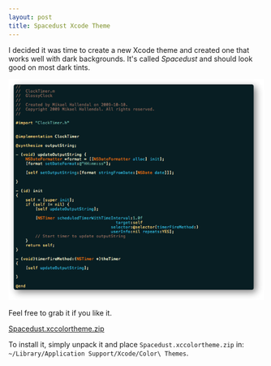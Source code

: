 ```yaml
---
layout: post
title: Spacedust Xcode Theme
---
```


I decided it was time to create a new Xcode theme and created one that works well with dark backgrounds. It's called _Spacedust_ and should look good on most dark tints.

<img src="/images/posts/spacedust-xcode-theme.png"/>

Feel free to grab it if you like it.

<a href="/files/Spacedust.xccolortheme.zip" onClick="javascript: pageTracker._trackPageview('/files/Spacedust.xccolortheme.zip');">Spacedust.xccolortheme.zip</a>

To install it, simply unpack it and place `Spacedust.xccolortheme.zip` in: 
`~/Library/Application Support/Xcode/Color\ Themes`.